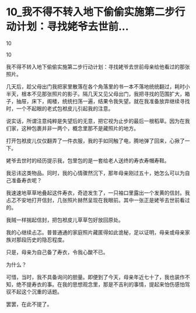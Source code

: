 # 10_我不得不转入地下偷偷实施第二步行动计划：寻找姥爷去世前...

10

10

我不得不转入地下偷偷实施第二步行动计划：寻找姥爷去世前母亲给他看过的那张照片。

几天后，趁父母出门我把家里散落在各个角落里的书一本不落地统统翻过，耗时小半天，根本不见那张照片的影子。隔几天又见父母出门，我把寻找的范围扩大，箱子，抽屉，床下，阁楼，统统扫荡一遍，结果令我失望。就在我准备放弃继续寻找时，一个不起眼的老式包袱皮儿引起我的注意。

说实话，所谓注意纯粹是失望后的无意，把它视为止步的最后一根稻草。因为在我们家，这种包裹并非一两个，概念里那不是藏照片的地方。

打开包袱皮儿仅仅翻弄了一件衣服，我的手如同触了电，腾地弹了回来，心揪了一下。

姥爷去世时的经历提示我，包里包的是一套给老人送终的寿衣寿帽寿鞋。

我忌讳这类物品。同时，我的心情骤然沉下，那年母亲刚过五十，她怎么可以为自己准备寿衣呢？

我速速地草草地叠起这件寿衣，奇迹发生了，一只袖口里露出一个发黄的信封。我忐忑不安地打开信封，几张照片赫然呈现在我眼前。其中一张正是姥爷去世前看过的。

我贼一样揣起信封，把包袱皮儿草草包好放回原处。

我的心继续忐忑。普普通通的家庭照片藏匿得如此诡秘，足以证明，母亲或母亲家族对那段历史的隐忍程度。

只是，母亲为自己备了寿衣，令我心酸不已。

为什么？

可惜，当时，我不具备询问的胆量。即便到了今天，母亲年近七十了，我也装作不知，绝不提寿衣的事。在我的思想观念里，那是不吉利的事情，提起来怕伤感怕驾驭不起这个沉重的话题。

罢罢，在此不提了。